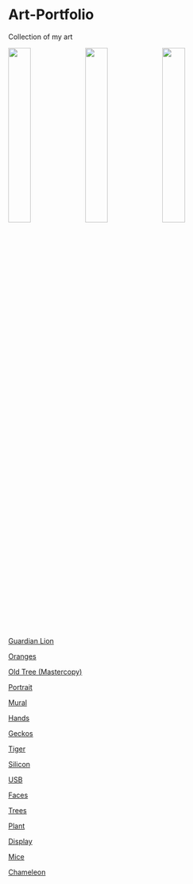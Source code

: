 # Art-Portfolio
Collection of my art

<p float="left">
  <img src="https://eshi538.github.io/Art-Portfolio/visual%20art/0001.png" style="width:30%" />
  <img src="https://eshi538.github.io/Art-Portfolio/visual%20art/0002.jpg" style="width:30%" /> 
  <img src="https://eshi538.github.io/Art-Portfolio/visual%20art/0003.png" style="width:30%" />
</p>

[Guardian Lion
](https://eshi538.github.io/Art-Portfolio/visual%20art/0001.png)

[Oranges
](https://eshi538.github.io/Art-Portfolio/visual%20art/0002.jpg)

[Old Tree (Mastercopy)
](https://eshi538.github.io/Art-Portfolio/visual%20art/0003.png)

[Portrait
](https://eshi538.github.io/Art-Portfolio/visual%20art/0004.jpg)

[Mural
](https://eshi538.github.io/Art-Portfolio/visual%20art/0005.jpg)

[Hands
](https://eshi538.github.io/Art-Portfolio/visual%20art/0006.jpg)

[Geckos
](https://eshi538.github.io/Art-Portfolio/visual%20art/0007.jpg)

[Tiger
](https://eshi538.github.io/Art-Portfolio/visual%20art/0008.jpg)

[Silicon
](https://eshi538.github.io/Art-Portfolio/visual%20art/0009.jpg)

[USB
](https://eshi538.github.io/Art-Portfolio/visual%20art/0010.jpg)

[Faces
](https://eshi538.github.io/Art-Portfolio/visual%20art/0011.png)

[Trees
](https://eshi538.github.io/Art-Portfolio/visual%20art/0012.png)

[Plant
](https://eshi538.github.io/Art-Portfolio/visual%20art/0013.jpeg)

[Display
](https://eshi538.github.io/Art-Portfolio/visual%20art/0014.jpg)

[Mice
](https://eshi538.github.io/Art-Portfolio/visual%20art/0015.png)

[Chameleon
](https://eshi538.github.io/Art-Portfolio/visual%20art/0016.png)

